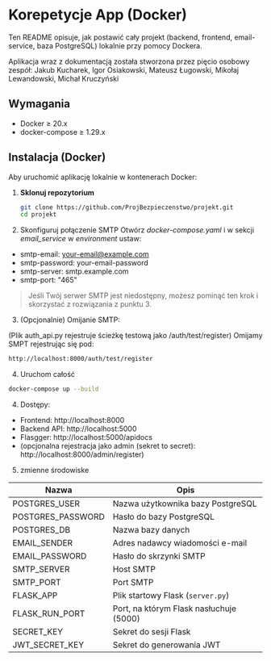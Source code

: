 # Korepetycje App (Docker)

Ten README opisuje, jak postawić cały projekt (backend, frontend, email-service, baza PostgreSQL) lokalnie przy pomocy Dockera.

Aplikacja wraz z dokumentacją została stworzona przez pięcio osobowy zespół:
Jakub Kucharek, Igor Osiakowski, Mateusz Ługowski, Mikołaj Lewandowski, Michał Kruczyński

## Wymagania

- Docker ≥ 20.x  
- docker-compose ≥ 1.29.x  

## Instalacja (Docker)

Aby uruchomić aplikację lokalnie w kontenerach Docker:

1. **Sklonuj repozytorium**  
   ```bash
   git clone https://github.com/ProjBezpieczenstwo/projekt.git
   cd projekt
   ```

2. Skonfiguruj połączenie SMTP
Otwórz *docker-compose.yaml* i w sekcji *email_service* w *environment* ustaw:
- smtp-email: your-email@example.com
- smtp-password: your-email-password
- smtp-server: smtp.example.com
- smtp-port: "465"

> Jeśli Twój serwer SMTP jest niedostępny, możesz pominąć ten krok i skorzystać z rozwiązania z punktu 3.
3. (Opcjonalnie) Omijanie SMTP:

(Plik auth_api.py rejestruje ścieżkę testową jako /auth/test/register)
Omijamy SMPT rejestrując się pod:
```bash 
http://localhost:8000/auth/test/register
```

4. Uruchom całość
```bash 
docker-compose up --build
```
4. Dostępy:
- Frontend: http://localhost:8000
- Backend API: http://localhost:5000
- Flasgger: http://localhost:5000/apidocs
- (opcjonalna rejestracja jako admin (sekret to secret): http://localhost:8000/admin/register)


5. zmienne środowiske

| Nazwa              | Opis                                    |
| ------------------ | --------------------------------------- |
| POSTGRES\_USER     | Nazwa użytkownika bazy PostgreSQL       |
| POSTGRES\_PASSWORD | Hasło do bazy PostgreSQL                |
| POSTGRES\_DB       | Nazwa bazy danych                       |
| EMAIL\_SENDER      | Adres nadawcy wiadomości e-mail         |
| EMAIL\_PASSWORD    | Hasło do skrzynki SMTP                  |
| SMTP\_SERVER       | Host SMTP                               |
| SMTP\_PORT         | Port SMTP                               |
| FLASK\_APP         | Plik startowy Flask (`server.py`)       |
| FLASK\_RUN\_PORT   | Port, na którym Flask nasłuchuje (5000) |
| SECRET\_KEY        | Sekret do sesji Flask                   |
| JWT\_SECRET\_KEY   | Sekret do generowania JWT               |
